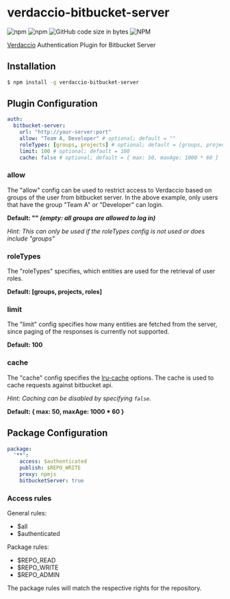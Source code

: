 # verdaccio-bitbucket-server
![npm](https://img.shields.io/npm/v/verdaccio-bitbucket-server?style=for-the-badge)
![npm](https://img.shields.io/npm/dy/verdaccio-bitbucket-server?style=for-the-badge)
![GitHub code size in bytes](https://img.shields.io/github/languages/code-size/oeph/verdaccio-bitbucket-server?style=for-the-badge)
![NPM](https://img.shields.io/npm/l/verdaccio-bitbucket-server?style=for-the-badge)

[Verdaccio](https://github.com/verdaccio/verdaccio) Authentication Plugin for Bitbucket Server

## Installation

```sh
$ npm install -g verdaccio-bitbucket-server
```

## Plugin Configuration

```yaml
auth:
  bitbucket-server:
    url: "http://your-server:port"
    allow: "Team A, Developer" # optional; default = ""
    roleTypes: [groups, projects] # optional; default = [groups, projects, repos]
    limit: 100 # optional; default = 100
    cache: false # optional; default = { max: 50, maxAge: 1000 * 60 }
```

### allow
The "allow" config can be used to restrict access to Verdaccio based on groups of the user from bitbucket server. In the above example, only users that have the group "Team A" or "Developer" can login.

**Default: "" *(empty: all groups are allowed to log in)***

*Hint: This can only be used if the roleTypes config is not used or does include "groups"*

### roleTypes
The "roleTypes" specifies, which entities are used for the retrieval of user roles.

**Default: [groups, projects, roles]**

### limit
The "limit" config specifies how many entities are fetched from the server, since paging of the responses is currently not supported.

**Default: 100**

### cache
The "cache" config specifies the [lru-cache](https://www.npmjs.com/package/lru-cache) options. The cache is used to cache requests against bitbucket api.

*Hint: Caching can be disabled by specifying `false`.*

**Default: { max: 50, maxAge: 1000 * 60 }**

## Package Configuration

```yaml
package:
  '**':
    access: $authenticated
    publish: $REPO_WRITE
    proxy: npmjs
    bitbucketServer: true
```

### Access rules
General rules:
- $all
- $authenticated

Package rules:
- $REPO_READ
- $REPO_WRITE
- $REPO_ADMIN

The package rules will match the respective rights for the repository.
